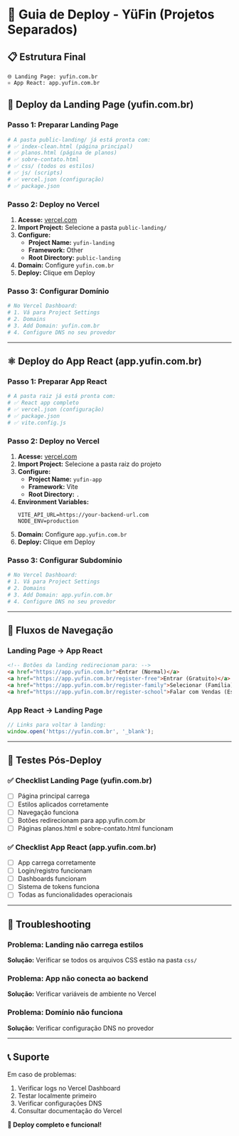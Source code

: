 # 🚀 Guia de Deploy - YüFin (Projetos Separados)

## 📋 Estrutura Final
```
🌐 Landing Page: yufin.com.br
⚛️ App React: app.yufin.com.br
```

## 🎯 Deploy da Landing Page (yufin.com.br)

### Passo 1: Preparar Landing Page
```bash
# A pasta public-landing/ já está pronta com:
# ✅ index-clean.html (página principal)
# ✅ planos.html (página de planos)
# ✅ sobre-contato.html
# ✅ css/ (todos os estilos)
# ✅ js/ (scripts)
# ✅ vercel.json (configuração)
# ✅ package.json
```

### Passo 2: Deploy no Vercel
1. **Acesse:** [vercel.com](https://vercel.com)
2. **Import Project:** Selecione a pasta `public-landing/`
3. **Configure:**
   - **Project Name:** `yufin-landing`
   - **Framework:** Other
   - **Root Directory:** `public-landing`
4. **Domain:** Configure `yufin.com.br`
5. **Deploy:** Clique em Deploy

### Passo 3: Configurar Domínio
```bash
# No Vercel Dashboard:
# 1. Vá para Project Settings
# 2. Domains
# 3. Add Domain: yufin.com.br
# 4. Configure DNS no seu provedor
```

---

## ⚛️ Deploy do App React (app.yufin.com.br)

### Passo 1: Preparar App React
```bash
# A pasta raiz já está pronta com:
# ✅ React app completo
# ✅ vercel.json (configuração)
# ✅ package.json
# ✅ vite.config.js
```

### Passo 2: Deploy no Vercel
1. **Acesse:** [vercel.com](https://vercel.com)
2. **Import Project:** Selecione a pasta raiz do projeto
3. **Configure:**
   - **Project Name:** `yufin-app`
   - **Framework:** Vite
   - **Root Directory:** `.`
4. **Environment Variables:**
   ```
   VITE_API_URL=https://your-backend-url.com
   NODE_ENV=production
   ```
5. **Domain:** Configure `app.yufin.com.br`
6. **Deploy:** Clique em Deploy

### Passo 3: Configurar Subdomínio
```bash
# No Vercel Dashboard:
# 1. Vá para Project Settings
# 2. Domains
# 3. Add Domain: app.yufin.com.br
# 4. Configure DNS no seu provedor
```

---

## 🔗 Fluxos de Navegação

### Landing Page → App React
```html
<!-- Botões da landing redirecionam para: -->
<a href="https://app.yufin.com.br">Entrar (Normal)</a>
<a href="https://app.yufin.com.br/register-free">Entrar (Gratuito)</a>
<a href="https://app.yufin.com.br/register-family">Selecionar (Família)</a>
<a href="https://app.yufin.com.br/register-school">Falar com Vendas (Escola)</a>
```

### App React → Landing Page
```javascript
// Links para voltar à landing:
window.open('https://yufin.com.br', '_blank');
```

---

## 🧪 Testes Pós-Deploy

### ✅ Checklist Landing Page (yufin.com.br)
- [ ] Página principal carrega
- [ ] Estilos aplicados corretamente
- [ ] Navegação funciona
- [ ] Botões redirecionam para app.yufin.com.br
- [ ] Páginas planos.html e sobre-contato.html funcionam

### ✅ Checklist App React (app.yufin.com.br)
- [ ] App carrega corretamente
- [ ] Login/registro funcionam
- [ ] Dashboards funcionam
- [ ] Sistema de tokens funciona
- [ ] Todas as funcionalidades operacionais

---

## 🚨 Troubleshooting

### Problema: Landing não carrega estilos
**Solução:** Verificar se todos os arquivos CSS estão na pasta `css/`

### Problema: App não conecta ao backend
**Solução:** Verificar variáveis de ambiente no Vercel

### Problema: Domínio não funciona
**Solução:** Verificar configuração DNS no provedor

---

## 📞 Suporte

Em caso de problemas:
1. Verificar logs no Vercel Dashboard
2. Testar localmente primeiro
3. Verificar configurações DNS
4. Consultar documentação do Vercel

**🎉 Deploy completo e funcional!**
